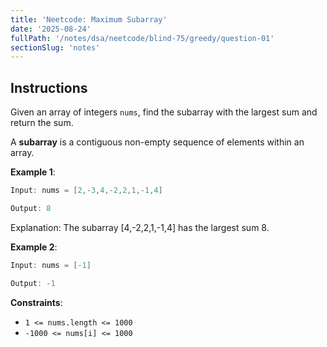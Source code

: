 ```yaml
---
title: 'Neetcode: Maximum Subarray'
date: '2025-08-24'
fullPath: '/notes/dsa/neetcode/blind-75/greedy/question-01'
sectionSlug: 'notes'
---
```


## Instructions

Given an array of integers `nums`, find the subarray with the largest sum and return the sum.

A **subarray** is a contiguous non-empty sequence of elements within an array.

**Example 1**:

```Java
Input: nums = [2,-3,4,-2,2,1,-1,4]

Output: 8
```

Explanation: The subarray [4,-2,2,1,-1,4] has the largest sum 8.

**Example 2**:

```Java
Input: nums = [-1]

Output: -1
```

**Constraints**:

- `1 <= nums.length <= 1000`
- `-1000 <= nums[i] <= 1000`
